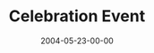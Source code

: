 ---
layout: message
category: message
series: "Going Crazy"
title: "Celebration Event"
date: 2004-05-23-00-00
message_id: 170
audio: "http://s3.amazonaws.com/crossroads-media/messages/audio/GC_06_05-23-04_Celebration_Event.mp3"
audio-duration: "45:41"
tag: 
 - generosity
 - giving
 - campaign
 - building
 - celebrate
 - cintas
 - celebration
 - tome
 - crazy
explicit: false
---